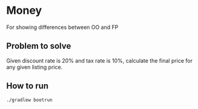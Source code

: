 # Money
For showing differences between OO and FP

## Problem to solve
Given discount rate is 20% and tax rate is 10%, calculate the final price for any given listing price.

## How to run
```
./gradlew bootrun
```